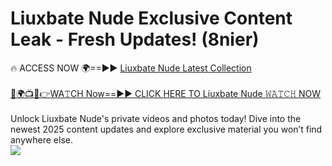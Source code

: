 # Liuxbate Nude Exclusive Content Leak - Fresh Updates! (8nier)

🔥 ACCESS NOW 🌍==►► <a href="https://tinyurl.com/yc657z5k" rel="nofollow">Liuxbate Nude Latest Collection</a>
<br><br>
[🔴🌍📺📱👉WA𝚃CH Now==►► CLICK HERE TO Liuxbate Nude 𝚆𝙰𝚃𝙲𝙷 NOW](https://tinyurl.com/yc657z5k)
<br><br>
Unlock Liuxbate Nude's private videos and photos today! Dive into the newest 2025 content updates and explore exclusive material you won’t find anywhere else.
<br>
<a href="https://tinyurl.com/yc657z5k" rel="nofollow" data-target="animated-image.originalLink"><img src="https://camo.githubusercontent.com/8a4f000d20f83aca3bf7ec5f350d767afa0574a8a352519fd8cfa583a6f93a33/68747470733a2f2f692e696d6775722e636f6d2f644a486b345a712e676966" data-canonical-src="https://i.imgur.com/dJHk4Zq.gif" style="max-width: 100%; display: inline-block;" data-target="animated-image.originalImage"></a>
<br>
